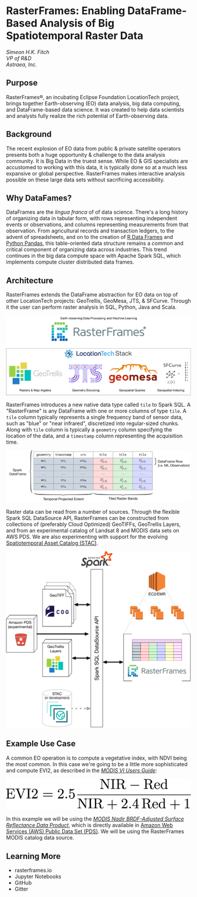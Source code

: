 # RasterFrames: Enabling DataFrame-Based Analysis of Big Spatiotemporal Raster Data

_Simeon H.K. Fitch_  
_VP of R&D_  
_Astraea, Inc._  

## Purpose

RasterFrames®, an incubating Eclipse Foundation LocationTech project, brings
together Earth-observing (EO) data analysis, big data computing,
and DataFrame-based data science. It was created to help data scientists and
analysts fully realize the rich potential of Earth-observing data. 

## Background

The recent explosion of EO data from public & private satellite operators
presents both a huge opportunity & challenge to the data analysis community. It
is Big Data in the truest sense. While EO & GIS specialists are
accustomed to working with this data, it is typically done so at a much less
expansive or global perspective. RasterFrames makes interactive analysis
possible on these large data sets without sacrificing accessibility.

## Why DataFames?

DataFrames are the _lingua franca_ of of data science. There's a long history
of organizing data in tabular form, with rows representing independent events or
observations, and columns representing measurements from that observation. From
agricultural records and transaction ledgers, to the advent of spreadsheets, and
on to the creation of [R Data Frames][R] and [Python Pandas][Pandas], this table-oriented data
structure remains a common and critical component of organizing data across
industries. This trend continues in the big data compute space with Apache
Spark SQL, which implements compute cluster distributed data frames.

## Architecture

RasterFrames extends the DataFrame abstraction for EO data on top of other
LocationTech projects: GeoTrellis, GeoMesa, JTS, & SFCurve. Through it the user
can perform raster analysis in SQL, Python, Java and Scala. 

![LocationTech Stack](rasterframes-locationtech-stack.png)

RasterFrames introduces a new native data type called `tile` to Spark SQL. A
"RasterFrame" is any DataFrame with one or more columns of type `tile`. A `tile`
column typically represents a single frequency band of sensor data, such as
"blue" or "near infrared", discretized into regular-sized chunks. Along with
`tile` column is typically a `geometry` column specifying the location of the
data, and a `timestamp` column representing the acquisition time.

![RasterFrame Anatomy](rasterframe-anatomy.png)

Raster data can be read from a number of sources. Through the flexible Spark SQL
DataSource API, RasterFrames can be constructed from collections of (preferably
Cloud Optimized) GeoTIFFs, GeoTrellis Layers, and from an experimental catalog
of Landsat 8 and MODIS data sets on AWS PDS. We are also experimenting with
support for the evolving [Spatiotemporal Asset Catalog (STAC)][STAC].

![RasterFrames data sources](rasterframes-data-sources.png)

## Example Use Case

A common EO operation is to compute a vegetative index, with NDVI being the most
common. In this case we're going to be a little more sophisticated and compute
EVI2, as described in the [_MODIS VI Users Guide_][MODIS]:

![EVI2](evi2.png)

In this example we will be using the [_MODIS Nadir BRDF-Adjusted Surface
Reflectance Data Product_][NBAR], which is directly available in [Amazon
Web Services (AWS) Public Data Set (PDS)][PDS]. We will be using the RasterFrames
MODIS catalog data source.



## Learning More

* rasterframes.io
* Jupyter Notebooks
* GitHub
* Gitter


[MODIS]:https://vip.arizona.edu/documents/MODIS/MODIS_VI_UsersGuide_June_2015_C6.pdf
[NBAR]:https://lpdaac.usgs.gov/dataset_discovery/modis/modis_products_table/mcd43a4_v006
[STAC]:https://github.com/radiantearth/stac-spec
[PDS]:https://registry.opendata.aws/modis/
[R]:https://www.rdocumentation.org/packages/base/versions/3.5.1/topics/data.frame
[Pandas]:https://pandas.pydata.org/